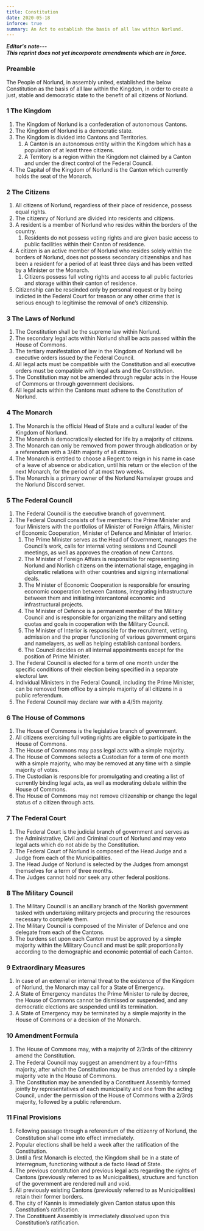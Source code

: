 ```yaml
---
title: Constitution
date: 2020-05-18
inforce: true
summary: An Act to establish the basis of all law within Norlund.
---
```


***Editor's note--- <br>
This reprint does not yet incorporate amendments which are in force.***

### Preamble

The People of Norlund, in assembly united, established the below Constitution as the basis of all law within the Kingdom, in order to create a just, stable and democratic state to the benefit of all citizens of Norlund.

### 1 The Kingdom

1. The Kingdom of Norlund is a confederation of autonomous Cantons.
2. The Kingdom of Norlund is a democratic state.
3. The Kingdom is divided into Cantons and Territories.
    1. A Canton is an autonomous entity within the Kingdom which has a population of at least three citizens.
    2. A Territory is a region within the Kingdom not claimed by a Canton and under the direct control of the Federal Council.
4. The Capital of the Kingdom of Norlund is the Canton which currently holds the seat of the Monarch.

### 2 The Citizens

1. All citizens of Norlund, regardless of their place of residence, possess equal rights.
2. The citizenry of Norlund are divided into residents and citizens.
3. A resident is a member of Norlund who resides within the borders of the country.
    1. Residents do not possess voting rights and are given basic access to public facilities within their Canton of residence.
4. A citizen is an active member of Norlund who resides solely within the borders of Norlund, does not possess secondary citizenships and has been a resident for a period of at least three days and has been vetted by a Minister or the Monarch.
    1. Citizens possess full voting rights and access to all public factories and storage within their canton of residence.
5. Citizenship can be rescinded only by personal request or by being indicted in the Federal Court for treason or any other crime that is serious enough to legitimise the removal of one’s citizenship.

### 3 The Laws of Norlund

1. The Constitution shall be the supreme law within Norlund.
2. The secondary legal acts within Norlund shall be acts passed within the House of Commons.
3. The tertiary manifestation of law in the Kingdom of Norlund will be executive orders issued by the Federal Council.
4. All legal acts must be compatible with the Constitution and all executive orders must be compatible with legal acts and the Constitution.
5. The Constitution may not be amended through regular acts in the House of Commons or through government decisions.
6. All legal acts within the Cantons must adhere to the Constitution of Norlund.

### 4 The Monarch

1. The Monarch is the official Head of State and a cultural leader of the Kingdom of Norlund.
2. The Monarch is democratically elected for life by a majority of citizens.
3. The Monarch can only be removed from power through abdication or by a referendum with a 3/4th majority of all citizens.
4. The Monarch is entitled to choose a Regent to reign in his name in case of a leave of absence or abdication, until his return or the election of the next Monarch, for the period of at most two weeks.
5. The Monarch is a primary owner of the Norlund Namelayer groups and the Norlund Discord server.

### 5 The Federal Council

1. The Federal Council is the executive branch of government.
2. The Federal Council consists of five members: the Prime Minister and four Ministers with the portfolios of Minister of Foreign Affairs, Minister of Economic Cooperation, Minister of Defence and Minister of Interior.
    1. The Prime Minister serves as the Head of Government, manages the Council’s work, calls for internal voting sessions and Council meetings, as well as approves the creation of new Cantons. 
    2. The Minister of Foreign Affairs is responsible for representing Norlund and Norlish citizens on the international stage, engaging in diplomatic relations with other countries and signing international deals.
    3. The Minister of Economic Cooperation is responsible for ensuring economic cooperation between Cantons, integrating infrastructure between them and initiating intercantonal economic and infrastructural projects.
    4. The Minister of Defence is a permanent member of the Military Council and is responsible for organizing the military and setting quotas and goals in cooperation with the Military Council.
    5. The Minister of Interior is responsible for the recruitment, vetting, admission and the proper functioning of various government organs and namelayers, as well as helping establish cantonal borders.
    6. The Council decides on all internal appointments except for the position of Prime Minister.
3. The Federal Council is elected for a term of one month under the specific conditions of their election being specified in a separate electoral law.
4. Individual Ministers in the Federal Council, including the Prime Minister, can be removed from office by a simple majority of all citizens in a public referendum.
5. The Federal Council may declare war with a 4/5th majority.

### 6 The House of Commons

1. The House of Commons is the legislative branch of government.
2. All citizens exercising full voting rights are eligible to participate in the House of Commons.
3. The House of Commons may pass legal acts with a simple majority.
4. The House of Commons selects a Custodian for a term of one month with a simple majority, who may be removed at any time with a simple majority of votes.
5. The Custodian is responsible for promulgating and creating a list of currently binding legal acts, as well as moderating debate within the House of Commons.
6. The House of Commons may not remove citizenship or change the legal status of a citizen through acts.

### 7 The Federal Court

1. The Federal Court is the judicial branch of government and serves as the Administrative, Civil and Criminal court of Norlund and may veto legal acts which do not abide by the Constitution.
2. The Federal Court of Norlund is composed of the Head Judge and a Judge from each of the Municipalities. 
3. The Head Judge of Norlund is selected by the Judges from amongst themselves for a term of three months.
4. The Judges cannot hold nor seek any other federal positions.

### 8 The Military Council

1. The Military Council is an ancillary branch of the Norlish government tasked with undertaking military projects and procuring the resources necessary to complete them.
2. The Military Council is composed of the Minister of Defence and one delegate from each of the Cantons. 
3. The burdens set upon each Canton must be approved by a simple majority within the Military Council and must be split proportionally according to the demographic and economic potential of each Canton.

### 9 Extraordinary Measures

1. In case of an external or internal threat to the existence of the Kingdom of Norlund, the Monarch may call for a State of Emergency.
2. A State of Emergency mandates the Prime Minister to rule by decree, the House of Commons cannot be dismissed or suspended, and any democratic elections are suspended until its termination.
3. A State of Emergency may be terminated by a simple majority in the House of Commons or a decision of the Monarch.

### 10 Amendment Formula

1. The House of Commons may, with a majority of 2/3rds of the citizenry amend the Constitution.
2. The Federal Council may suggest an amendment by a four-ﬁfths majority, after which the Constitution may be thus amended by a simple majority vote in the House of Commons.
3. The Constitution may be amended by a Constituent Assembly formed jointly by representatives of each municipality and one from the acting Council, under the permission of the House of Commons with a 2/3rds majority, followed by a public referendum.

### 11 Final Provisions

1. Following passage through a referendum of the citizenry of Norlund, the Constitution shall come into eﬀect immediately.
2. Popular elections shall be held a week after the ratification of the Constitution.
3. Until a first Monarch is elected, the Kingdom shall be in a state of Interregnum, functioning without a de facto Head of State.
4. The previous constitution and previous legal acts regarding the rights of Cantons (previously referred to as Municipalities), structure and function of the government are rendered null and void.
5. All previously existing Cantons (previously referred to as Municipalities) retain their former borders.
6. The city of Kannin is immediately given Canton status upon this Constitution’s ratification.
7. The Constituent Assembly is immediately dissolved upon this Constitution’s ratification.
